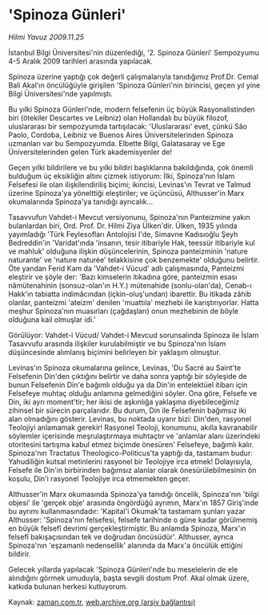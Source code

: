 # 'Spinoza Günleri'

*Hilmi Yavuz 2009.11.25*

<tr><td class="metin" colspan="2" style="padding-top: 20px; padding-left: 5px; ">İstanbul Bilgi Üniversitesi'nin düzenlediği, '2. Spinoza Günleri' Sempozyumu 4-5 Aralık 2009 tarihleri arasında yapılacak.</td></tr><tr><td class="metin" colspan="2" style="padding-top: 20px; padding-left: 5px; "><p>Spinoza üzerine yaptığı çok değerli çalışmalarıyla tanıdığımız Prof.Dr. Cemal Bali Akal'ın öncülüğüyle girişilen 'Spinoza Günleri'nin birincisi, geçen yıl yine Bilgi Üniversitesi'nde yapılmıştı.
<p> Bu yılki Spinoza Günleri'nde, modern felsefenin üç büyük Rasyonalistinden biri (ötekiler Descartes ve Leibniz) olan Hollandalı bu büyük filozof, uluslararası bir sempozyumda tartışılacak: 'Uluslararası' evet, çünkü Sâo Paolo, Cordoba, Leibniz ve Buenos Aires Üniversitelerinden Spinoza uzmanları var bu Sempozyumda. Elbette Bilgi, Galatasaray ve Ege Üniversitelerinden gelen Türk akademisyenler de!
<p> Geçen yılki bildirilere ve bu yılki bildiri başlıklarına bakıldığında, çok önemli bulduğum üç eksikliğin altını çizmek istiyorum: İlki, Spinoza'nın İslam Felsefesi ile olan ilişkilendiriliş biçimi; ikincisi, Levinas'ın Tevrat ve Talmud üzerine Spinoza'ya yönelttiği eleştiriler; ve üçüncüsü, Althusser'in Marx okumalarında Spinoza'ya tanıdığı ayrıcalık...
<p> Tasavvufun Vahdet-i Mevcut versiyonunu, Spinoza'nın Panteizmine yakın bulanlardan biri, Ord. Prof. Dr. Hilmi Ziya Ülken'dir. Ülken, 1935 yılında yayımladığı 'Türk Feylesofları Antolojisi I'de, Simavne Kadısıoğlu Şeyh Bedreddin'in 'Varidat'ında 'insanın, tesir itibariyle Hak, teessür itibariyle kul ve mahluk' olduğuna ilişkin düşüncelerinin, Spinoza panteizminin 'nature naturante' ve 'nature naturée' telakkisine çok benzemekte' olduğunu belirtir. Öte yandan Ferid Kam da 'Vahdet-i Vücud' adlı çalışmasında, Panteizmi eleştirir ve şöyle der: 'Bazı kimselerin itikadına göre, panteizmin esası nâmütenahinin (sonsuz-olan'ın H.Y.) mütenahide (sonlu-olan'da), Cenab-ı Hakk'ın tabiatta indimâcından (içkin-oluş'undan) ibarettir. Bu itikada zâhib olanlar, panteizmi 'ateizm' denilen 'muattıla' mezhebi ile karıştırıyorlar. Hatta meşhur Spinoza'nın muasırları (çağdaşları) onun mezhebinin de böyle olduğuna kail olmuşlar idi.'
<p> Görülüyor: Vahdet-i Vücud/ Vahdet-i Mevcud sorunsalında Spinoza ile İslam Tasavvufu arasında ilişkiler kurulabilmiştir ve bu Spinoza'nın İslam düşüncesinde alımlanış biçimini belirleyen bir yaklaşım olmuştur.
<p> Levinas'ın Spinoza okumalarına gelince, Levinas, 'Du Sacré au Saint'te Felsefenin Din'den çıktığını belirtir ve daha sonra yaptığı bir söyleşide de bunun Felsefenin Din'e bağımlı olduğu ya da Din'in entelektüel itibarı için Felsefeye muhtaç olduğu anlamına gelmediğini söyler. Ona göre, Felsefe ve Din, iki ayrı moment'tir; her ikisi de aşkınlığa yaklaşma diyebileceğimiz zihinsel bir sürecin parçalarıdır. Bu durum, Din ile Felsefenin bağımsız iki alan olmadığını gösterir. Levinas, bu noktada uyarır bizi: Din'den, rasyonel Teolojiyi anlamamak gerekir! Rasyonel Teoloji, konumunu, akılla kavranabilir söylemler içerisinde meşrulaştırmaya muhtaçtır ve 'anlamlar alanı üzerindeki otoritesini tartışma kabul etmez biçimde önesüren' Felsefeye, bağımlı kalır. Spinoza'nın Tractatus Theologico-Politicus'ta yaptığı da, tastamam budur: Yahudiliğin kutsal metinlerini rasyonel bir Teolojiye irca etmek! Dolayısıyla, Felsefe ile Din'in birbirinden bağımsız alanlar olarak önesürülebilmesinin ön koşulu, Din'i rasyonel Teolojiye irca etmemekten geçer.
<p> Althusser'in Marx okumasında Spinoza'ya tanıdığı öncelik, Spinoza'nın 'bilgi objesi' ile 'gerçek obje' arasında öngördüğü ayrımın, Marx'ın 1857 Giriş'inde bu ayrımı kullanmasındadır: 'Kapital'i Okumak'ta tastamam şunları yazar Althusser: 'Spinoza'nın felsefesi, felsefe tarihinde o güne kadar görülmemiş en büyük felsefî devrimi gerçekleştirmiştir. Bu anlamda Spinoza, Marx'ın felsefî bakışaçısından tek ve doğrudan öncüsüdür'. Althusser, ayrıca Spinoza'nın 'eşzamanlı nedensellik' alanında da Marx'a öncülük ettiğini bildirir. 
<p> Gelecek yıllarda yapılacak 'Spinoza Günleri'nde bu meselelerin de ele alındığını görmek umuduyla, başta sevgili dostum Prof. Akal olmak üzere, katkıda bulunan herkesi kutluyorum. <br/></p></p></p></p></p></p></p></p></td></tr>

Kaynak: [zaman.com.tr](http://zaman.com.tr/yazar.do?yazino=919893), [web.archive.org (arşiv bağlantısı)](http://web.archive.org/web/20091206180323/http://www.zaman.com.tr:80/yazar.do?yazino=919893)
